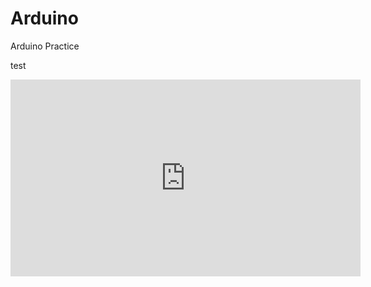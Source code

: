 # Arduino
Arduino Practice

test

<iframe width="560" height="315" src="https://www.youtube.com/embed/scVssmR51Nk" frameborder="0" allowfullscreen></iframe>
